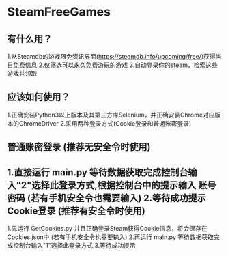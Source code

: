 SteamFreeGames
==============

有什么用？
--------------
1.从Steamdb的游戏限免资讯界面(https://steamdb.info/upcoming/free/)获得当日免费信息
2.仅筛选可以永久免费游玩的游戏
3.自动登录你的steam，检索这些游戏并领取

应该如何使用？
--------------
1.正确安装Python3以上版本及其第三方库Selenium，并正确安装Chrome对应版本的ChromeDriver
2.采用两种登录方式(Cookie登录和普通账密登录)

普通账密登录 (推荐无安全令时使用)
--------------
1.直接运行  main.py  等待数据获取完成控制台输入"2"选择此登录方式,根据控制台中的提示输入 账号 密码 (若有手机安全令也需要输入)
2.等待成功提示
Cookie登录 (推荐有安全令时使用)
--------------
1.先运行  GetCookies.py  并且正确登录Steam获得Cookie信息，将会保存在Cookies.json中 (若有手机安全令也需要输入)
2.再运行  main.py  等待数据获取完成控制台输入"1"选择此登录方式
3.等待成功提示

